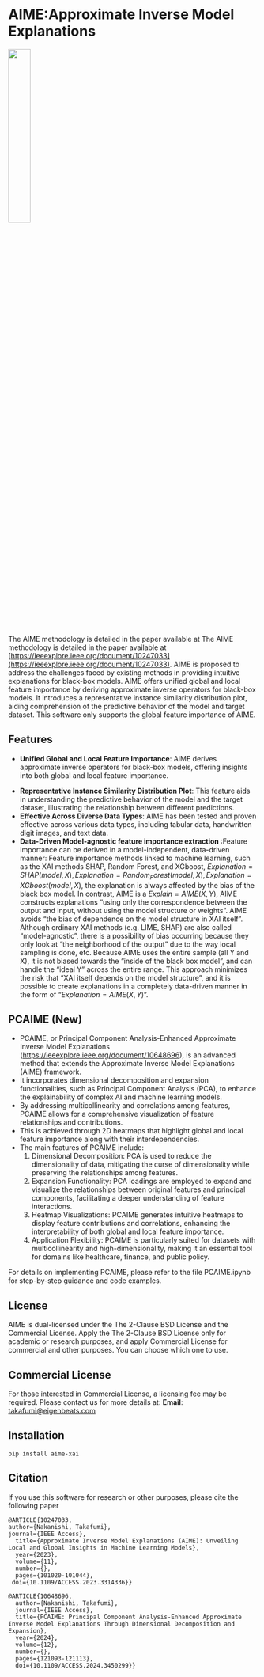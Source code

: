 # AIME:Approximate Inverse Model Explanations
<img src="https://github.com/ntakafumi/aime/assets/147581981/831db9e0-36f7-40f7-a7d8-e7cbfd0e7b64" width="30%">

The AIME methodology is detailed in the paper available at The AIME methodology is detailed in the paper available at [https://ieeexplore.ieee.org/document/10247033](https://ieeexplore.ieee.org/document/10247033). AIME is proposed to address the challenges faced by existing methods in providing intuitive explanations for black-box models. AIME offers unified global and local feature importance by deriving approximate inverse operators for black-box models. It introduces a representative instance similarity distribution plot, aiding comprehension of the predictive behavior of the model and target dataset. This software only supports the global feature importance of AIME.
## Features
- **Unified Global and Local Feature Importance**: AIME derives approximate inverse operators for black-box models, offering insights into both global and local feature importance.
* **Representative Instance Similarity Distribution Plot**: This feature aids in understanding the predictive behavior of the model and the target dataset, illustrating the relationship between different predictions.
* **Effective Across Diverse Data Types**: AIME has been tested and proven effective across various data types, including tabular data, handwritten digit images, and text data.
* **Data-Driven Model-agnostic feature importance extraction** :Feature importance can be derived in a model-independent, data-driven manner: Feature importance methods linked to machine learning, such as the XAI methods SHAP, Random Forest, and XGboost,
$Explanation=SHAP(model, X), Explanation=Random_Forest(model, X), Explanation=XGboost(model, X),$
the explanation is always affected by the bias of the black box model. In contrast, AIME is a
$Explain= AIME(X,Y)$, AIME constructs explanations “using only the correspondence between the output and input, without using the model structure or weights”. AIME avoids “the bias of dependence on the model structure in XAI itself”. Although ordinary XAI methods (e.g. LIME, SHAP) are also called “model-agnostic”, there is a possibility of bias occurring because they only look at “the neighborhood of the output” due to the way local sampling is done, etc.
Because AIME uses the entire sample (all Y and X), it is not biased towards the “inside of the black box model”, and can handle the “ideal Y” across the entire range.
This approach minimizes the risk that “XAI itself depends on the model structure”, and it is possible to create explanations in a completely data-driven manner in the form of “$Explanation = AIME(X,Y)$”.
## PCAIME (New)
- PCAIME, or Principal Component Analysis-Enhanced Approximate Inverse Model Explanations (https://ieeexplore.ieee.org/document/10648696), is an advanced method that extends the Approximate Inverse Model Explanations (AIME) framework.
- It incorporates dimensional decomposition and expansion functionalities, such as Principal Component Analysis (PCA), to enhance the explainability of complex AI and machine learning models.
- By addressing multicollinearity and correlations among features, PCAIME allows for a comprehensive visualization of feature relationships and contributions.
- This is achieved through 2D heatmaps that highlight global and local feature importance along with their interdependencies.
- The main features of PCAIME include:
	1.	Dimensional Decomposition: PCA is used to reduce the dimensionality of data, mitigating the curse of dimensionality while preserving the relationships among features.
	2.	Expansion Functionality: PCA loadings are employed to expand and visualize the relationships between original features and principal components, facilitating a deeper understanding of feature interactions.
	3.	Heatmap Visualizations: PCAIME generates intuitive heatmaps to display feature contributions and correlations, enhancing the interpretability of both global and local feature importance.
	4.	Application Flexibility: PCAIME is particularly suited for datasets with multicollinearity and high-dimensionality, making it an essential tool for domains like healthcare, finance, and public policy.

For details on implementing PCAIME, please refer to the file PCAIME.ipynb for step-by-step guidance and code examples.

## **License**
AIME is dual-licensed under the The 2-Clause BSD License and the Commercial License. Apply the The 2-Clause BSD License only for academic or research purposes, and apply Commercial License for commercial and other purposes. You can choose which one to use.
## **Commercial License**
For those interested in Commercial License, a licensing fee may be required. Please contact us for more details at:
**Email**: [takafumi@eigenbeats.com](mailto:takafumi@eigenbeats.com)
## Installation
```
pip install aime-xai
```

## Citation
If you use this software for research or other purposes, please cite the following paper
```
@ARTICLE{10247033,
author={Nakanishi, Takafumi},
journal={IEEE Access}, 
  title={Approximate Inverse Model Explanations (AIME): Unveiling Local and Global Insights in Machine Learning Models}, 
  year={2023},
  volume={11},
  number={},
  pages={101020-101044},
 doi={10.1109/ACCESS.2023.3314336}}

@ARTICLE{10648696,
  author={Nakanishi, Takafumi},
  journal={IEEE Access}, 
  title={PCAIME: Principal Component Analysis-Enhanced Approximate Inverse Model Explanations Through Dimensional Decomposition and Expansion}, 
  year={2024},
  volume={12},
  number={},
  pages={121093-121113},
  doi={10.1109/ACCESS.2024.3450299}}
```
